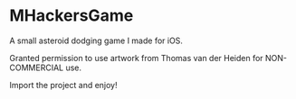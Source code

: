 # MHackersGame
A small asteroid dodging game I made for iOS.

Granted permission to use artwork from Thomas van der Heiden for NON-COMMERCIAL use.

Import the project and enjoy!
